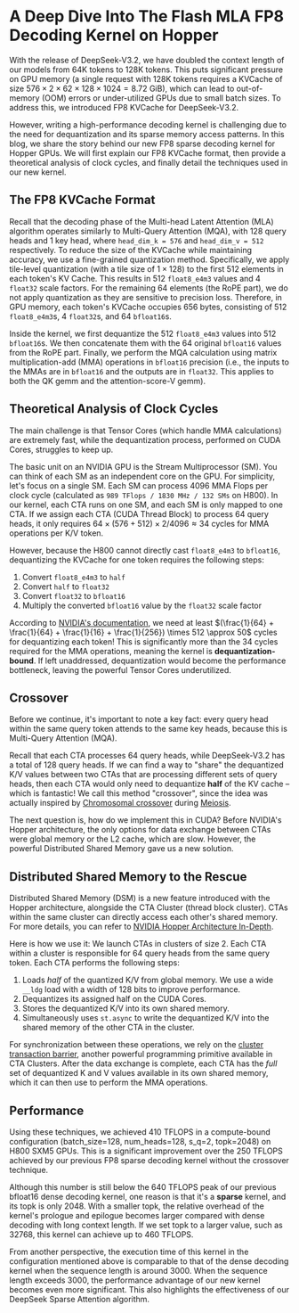 # A Deep Dive Into The Flash MLA FP8 Decoding Kernel on Hopper

With the release of DeepSeek-V3.2, we have doubled the context length of our models from 64K tokens to 128K tokens. This puts significant pressure on GPU memory (a single request with 128K tokens requires a KVCache of size $576 \times 2 \times 62 \times 128 \times 1024 = 8.72\ \mathrm{GiB}$), which can lead to out-of-memory (OOM) errors or under-utilized GPUs due to small batch sizes. To address this, we introduced FP8 KVCache for DeepSeek-V3.2.

However, writing a high-performance decoding kernel is challenging due to the need for dequantization and its sparse memory access patterns. In this blog, we share the story behind our new FP8 sparse decoding kernel for Hopper GPUs. We will first explain our FP8 KVCache format, then provide a theoretical analysis of clock cycles, and finally detail the techniques used in our new kernel.

## The FP8 KVCache Format

Recall that the decoding phase of the Multi-head Latent Attention (MLA) algorithm operates similarly to Multi-Query Attention (MQA), with 128 query heads and 1 key head, where `head_dim_k = 576` and `head_dim_v = 512` respectively. To reduce the size of the KVCache while maintaining accuracy, we use a fine-grained quantization method. Specifically, we apply tile-level quantization (with a tile size of $1 \times 128$) to the first 512 elements in each token's KV Cache. This results in 512 `float8_e4m3` values and 4 `float32` scale factors. For the remaining 64 elements (the RoPE part), we do not apply quantization as they are sensitive to precision loss. Therefore, in GPU memory, each token's KVCache occupies 656 bytes, consisting of 512 `float8_e4m3`s, 4 `float32`s, and 64 `bfloat16`s.

Inside the kernel, we first dequantize the 512 `float8_e4m3` values into 512 `bfloat16`s. We then concatenate them with the 64 original `bfloat16` values from the RoPE part. Finally, we perform the MQA calculation using matrix multiplication-add (MMA) operations in `bfloat16` precision (i.e., the inputs to the MMAs are in `bfloat16` and the outputs are in `float32`. This applies to both the QK gemm and the attention-score-V gemm).

## Theoretical Analysis of Clock Cycles

The main challenge is that Tensor Cores (which handle MMA calculations) are extremely fast, while the dequantization process, performed on CUDA Cores, struggles to keep up.

The basic unit on an NVIDIA GPU is the Stream Multiprocessor (SM). You can think of each SM as an independent core on the GPU. For simplicity, let's focus on a single SM. Each SM can process 4096 MMA Flops per clock cycle (calculated as `989 TFlops / 1830 MHz / 132 SMs` on H800). In our kernel, each CTA runs on one SM, and each SM is only mapped to one CTA. If we assign each CTA (CUDA Thread Block) to process 64 query heads, it only requires $64 \times (576+512) \times 2 / 4096 \approx 34$ cycles for MMA operations per K/V token.

However, because the H800 cannot directly cast `float8_e4m3` to `bfloat16`, dequantizing the KVCache for one token requires the following steps:
1.  Convert `float8_e4m3` to `half`
2.  Convert `half` to `float32`
3.  Convert `float32` to `bfloat16`
4.  Multiply the converted `bfloat16` value by the `float32` scale factor

According to [NVIDIA's documentation](https://docs.nvidia.com/cuda/cuda-c-best-practices-guide/index.html#throughput-of-native-arithmetic-instructions), we need at least $(\frac{1}{64} + \frac{1}{64} + \frac{1}{16} + \frac{1}{256}) \times 512 \approx 50$ cycles for dequantizing each token! This is significantly more than the 34 cycles required for the MMA operations, meaning the kernel is **dequantization-bound**. If left unaddressed, dequantization would become the performance bottleneck, leaving the powerful Tensor Cores underutilized.

## Crossover

Before we continue, it's important to note a key fact: every query head within the same query token attends to the same key heads, because this is Multi-Query Attention (MQA).

Recall that each CTA processes 64 query heads, while DeepSeek-V3.2 has a total of 128 query heads. If we can find a way to "share" the dequantized K/V values between two CTAs that are processing different sets of query heads, then each CTA would only need to dequantize **half** of the KV cache – which is fantastic! We call this method "crossover", since the idea was actually inspired by [Chromosomal crossover](https://en.wikipedia.org/wiki/Chromosomal_crossover) during [Meiosis](https://en.wikipedia.org/wiki/Meiosis).

The next question is, how do we implement this in CUDA? Before NVIDIA's Hopper architecture, the only options for data exchange between CTAs were global memory or the L2 cache, which are slow. However, the powerful Distributed Shared Memory gave us a new solution.

## Distributed Shared Memory to the Rescue

Distributed Shared Memory (DSM) is a new feature introduced with the Hopper architecture, alongside the CTA Cluster (thread block cluster). CTAs within the same cluster can directly access each other's shared memory. For more details, you can refer to [NVIDIA Hopper Architecture In-Depth](https://developer.nvidia.com/blog/nvidia-hopper-architecture-in-depth/).

Here is how we use it: We launch CTAs in clusters of size 2. Each CTA within a cluster is responsible for 64 query heads from the same query token. Each CTA performs the following steps:
1.  Loads *half* of the quantized K/V from global memory. We use a wide `__ldg` load with a width of 128 bits to improve performance.
2.  Dequantizes its assigned half on the CUDA Cores.
3.  Stores the dequantized K/V into its own shared memory.
4.  Simultaneously uses `st.async` to write the dequantized K/V into the shared memory of the other CTA in the cluster.

For synchronization between these operations, we rely on the [cluster transaction barrier](https://developer.nvidia.com/blog/nvidia-hopper-architecture-in-depth/), another powerful programming primitive available in CTA Clusters. After the data exchange is complete, each CTA has the *full* set of dequantized K and V values available in its own shared memory, which it can then use to perform the MMA operations.

## Performance
Using these techniques, we achieved 410 TFLOPS in a compute-bound configuration (batch_size=128, num_heads=128, s_q=2, topk=2048) on H800 SXM5 GPUs. This is a significant improvement over the 250 TFLOPS achieved by our previous FP8 sparse decoding kernel without the crossover technique. 

Although this number is still below the 640 TFLOPS peak of our previous bfloat16 dense decoding kernel, one reason is that it's a **sparse** kernel, and its topk is only 2048. With a smaller topk, the relative overhead of the kernel's prologue and epilogue becomes larger compared with dense decoding with long context length. If we set topk to a larger value, such as 32768, this kernel can achieve up to 460 TFLOPS.

From another perspective, the execution time of this kernel in the configuration mentioned above is comparable to that of the dense decoding kernel when the sequence length is around 3000. When the sequence length exceeds 3000, the performance advantage of our new kernel becomes even more significant. This also highlights the effectiveness of our DeepSeek Sparse Attention algorithm.
